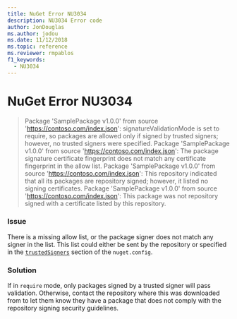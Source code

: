 ```yaml
---
title: NuGet Error NU3034
description: NU3034 Error code
author: JonDouglas
ms.author: jodou
ms.date: 11/12/2018
ms.topic: reference
ms.reviewer: rmpablos
f1_keywords: 
  - NU3034
---
```


# NuGet Error NU3034

> Package 'SamplePackage v1.0.0' from source 'https://contoso.com/index.json': signatureValidationMode is set to require, so packages are allowed only if signed by trusted signers; however, no trusted signers were specified.
> Package 'SamplePackage v1.0.0' from source 'https://contoso.com/index.json': The package signature certificate fingerprint does not match any certificate fingerprint in the allow list.
> Package 'SamplePackage v1.0.0' from source 'https://contoso.com/index.json': This repository indicated that all its packages are repository signed; however, it listed no signing certificates.
> Package 'SamplePackage v1.0.0' from source 'https://contoso.com/index.json': This package was not repository signed with a certificate listed by this repository.

### Issue

There is a missing allow list, or the package signer does not match any signer in the list. This list could either be sent by the repository or specified in the [`trustedSigners`](../nuget-config-file.md#trustedsigners-section) section of the `nuget.config`.

### Solution

If in `require` mode, only packages signed by a trusted signer will pass validation. Otherwise, contact the repository where this was downloaded from to let them know they have a package that does not comply with the repository signing security guidelines.
